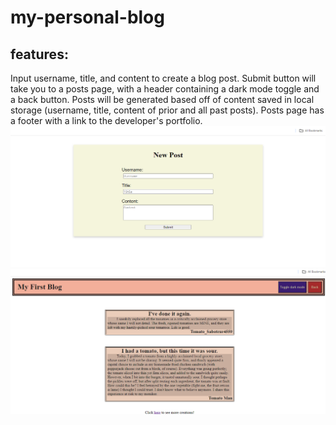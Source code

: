 # my-personal-blog

## features:
Input username, title, and content to create a blog post.
Submit button will take you to a posts page, with a header containing a dark mode toggle and a back button.
Posts will be generated based off of content saved in local storage (username, title, content of prior and all past posts).
Posts page has a footer with a link to the developer's portfolio.
![ScreenShot](assets/images/newPost.png)
![ScreenShot](assets/images/blog.png)
